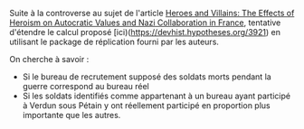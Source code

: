 Suite à la controverse au sujet de l'article [Heroes and Villains: The Effects of Heroism on Autocratic
Values and Nazi Collaboration in France](https://web.stanford.edu/~saumitra/papers/Heroes.pdf), tentative d'étendre le calcul proposé [ici)(https://devhist.hypotheses.org/3921) en utilisant le package de réplication fourni par les auteurs.  

On cherche à savoir : 
- Si le bureau de recrutement supposé des soldats morts pendant la guerre correspond au bureau réel
- Si les soldats identifiés comme appartenant à un bureau ayant participé à Verdun sous Pétain y ont réellement participé en proportion plus importante que les autres.
